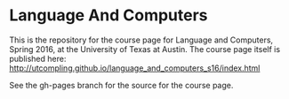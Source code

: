 # Language And Computers

This is the repository for the course page for Language and Computers, Spring 2016, at the University of Texas at Austin. The course page itself is published here: http://utcompling.github.io/language_and_computers_s16/index.html

See the gh-pages branch for the source for the course page.
